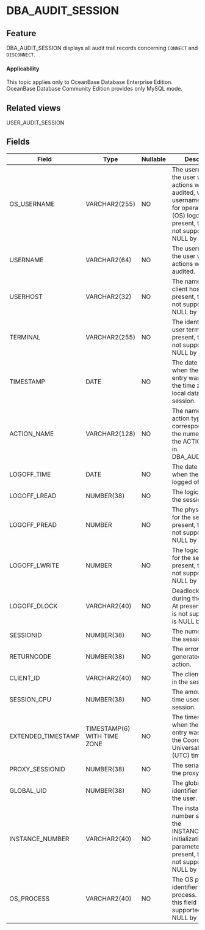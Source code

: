 DBA_AUDIT_SESSION
======================================

Feature
-----------

DBA_AUDIT_SESSION displays all audit trail records concerning `CONNECT` and `DISCONNECT`.

<main id="notice" >
    <h4>Applicability</h4>
    <p>This topic applies only to OceanBase Database Enterprise Edition. OceanBase Database Community Edition provides only MySQL mode. </p>
  </main>

Related views
-------------

USER_AUDIT_SESSION






Fields
-------------



| **Field**          | **Type**                    | **Nullable** | **Description**                                                                                                                                                                  |
|--------------------|-----------------------------|--------------|----------------------------------------------------------------------------------------------------------------------------------------------------------------------------------|
| OS_USERNAME        | VARCHAR2(255)               | NO           | The username of the user whose actions were audited, where the username is used for operating system (OS) logon. At present, this field is not supported and is NULL by default. |
| USERNAME           | VARCHAR2(64)                | NO           | The username of the user whose actions were audited.                                                                                                                             |
| USERHOST           | VARCHAR2(32)                | NO           | The name of the client host. At present, this field is not supported and is NULL by default.                                                                                     |
| TERMINAL           | VARCHAR2(255)               | NO           | The identifier of the user terminal. At present, this field is not supported and is NULL by default.                                                                             |
| TIMESTAMP          | DATE                        | NO           | The date and time when the audit trail entry was created in the time zone of the local database session.                                                                         |
| ACTION_NAME        | VARCHAR2(128)               | NO           | The name of the action type corresponding to the numeric code in the ACTION column in DBA_AUDIT_TRAIL.                                                                           |
| LOGOFF_TIME        | DATE                        | NO           | The date and time when the user was logged off.                                                                                                                                  |
| LOGOFF_LREAD       | NUMBER(38)                  | NO           | The logical reads for the session.                                                                                                                                               |
| LOGOFF_PREAD       | NUMBER                      | NO           | The physical reads for the session. At present, this field is not supported and is NULL by default.                                                                              |
| LOGOFF_LWRITE      | NUMBER                      | NO           | The logical writes for the session. At present, this field is not supported and is NULL by default.                                                                              |
| LOGOFF_DLOCK       | VARCHAR2(40)                | NO           | Deadlocks detected during the session. At present, this field is not supported and is NULL by default.                                                                           |
| SESSIONID          | NUMBER(38)                  | NO           | The numeric ID of the session.                                                                                                                                                   |
| RETURNCODE         | NUMBER(38)                  | NO           | The error code generated by the action.                                                                                                                                          |
| CLIENT_ID          | VARCHAR2(40)                | NO           | The client identifier in the session.                                                                                                                                            |
| SESSION_CPU        | NUMBER(38)                  | NO           | The amount of CPU time used by the session.                                                                                                                                      |
| EXTENDED_TIMESTAMP | TIMESTAMP(6) WITH TIME ZONE | NO           | The timestamp of when the audit trail entry was created in the Coordinated Universal Time (UTC) time zone.                                                                       |
| PROXY_SESSIONID    | NUMBER(38)                  | NO           | The serial number of the proxy session.                                                                                                                                          |
| GLOBAL_UID         | NUMBER(38)                  | NO           | The global user identifier (UID) of the user.                                                                                                                                    |
| INSTANCE_NUMBER    | VARCHAR2(40)                | NO           | The instance number specified by the INSTANCE_NUMBER initialization parameter. At present, this field is not supported and is NULL by default.                                   |
| OS_PROCESS         | VARCHAR2(40)                | NO           | The OS process identifier of the process. At present, this field is not supported and is NULL by default.                                                                        |



